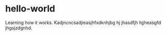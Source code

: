 # hello-world
Learning how it works.
Kadjncncsadjieasjhfxdknhjbg hj jhasdfjh hjjheasgfd jhgsjzdgnhd.

